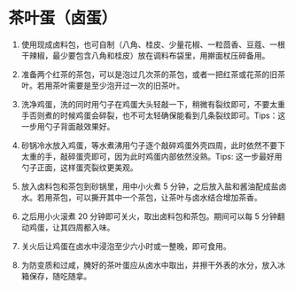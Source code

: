 # 茶叶蛋（卤蛋）

1. 使用现成卤料包，也可自制（八角、桂皮、少量花椒、一粒茴香、豆蔻、一根干辣椒，最少要包含八角和桂皮）放在调料布袋里，用擀面杖压碎备用。

2. 准备两个红茶的茶包，可以是泡过几次茶的茶包，或者一把红茶或花茶的旧茶叶。若用茶叶需要是至少泡开过一次的旧茶叶。

3. 洗净鸡蛋，洗的同时用勺子在鸡蛋大头轻敲一下，稍微有裂纹即可，不要太重手否则煮的时候鸡蛋会碎裂，也不可太轻确保能看到几条裂纹即可。Tips：这一步用勺子背面敲效果好。

4. 砂锅冷水放入鸡蛋，等水煮沸用勺子逐个敲碎鸡蛋外壳四周，此时依然不要下太重的手，敲碎蛋壳即可，因为此时鸡蛋内部依然没熟。Tips: 这一步最好用勺子正面，这样蛋壳裂纹更美观。

5. 放入卤料包和茶包到砂锅里，用中小火煮 5 分钟，之后放入盐和酱油配成盐卤水。若用茶包，可以撕开其中一个茶包，让茶叶与卤水结合增加茶香。

6. 之后用小火滚煮 20 分钟即可关火，取出卤料包和茶包。期间可以每 5 分钟翻动鸡蛋，让其四周都入味。

7. 关火后让鸡蛋在卤水中浸泡至少六小时或一整晚，即可食用。

8. 为防变质和过咸，腌好的茶叶蛋应从卤水中取出，并擦干外表的水分，放入冰箱保存，随吃随拿。
